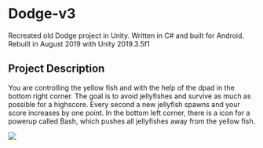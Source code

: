 # Dodge-v3
Recreated old Dodge project in Unity. Written in C# and built for Android. Rebuilt in August 2019 with Unity 2019.3.5f1

## Project Description

You are controlling the yellow fish and with the help of the dpad in the bottom right corner. The goal is to avoid jellyfishes and survive as much as possible for a highscore. Every second a new jellyfish spawns and your score increases by one point. In the bottom left corner, there is a icon for a powerup called Bash, which pushes all jellyfishes away from the yellow fish.

![](dodge-unity.gif)
